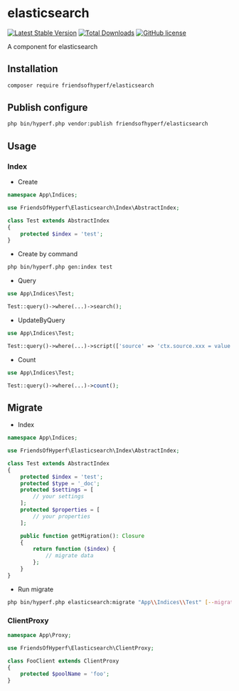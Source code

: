 # elasticsearch

[![Latest Stable Version](https://poser.pugx.org/friendsofhyperf/elasticsearch/version.png)](https://packagist.org/packages/friendsofhyperf/elasticsearch)
[![Total Downloads](https://poser.pugx.org/friendsofhyperf/elasticsearch/d/total.png)](https://packagist.org/packages/friendsofhyperf/elasticsearch)
[![GitHub license](https://img.shields.io/github/license/friendsofhyperf/elasticsearch)](https://github.com/friendsofhyperf/elasticsearch)

A component for elasticsearch

## Installation

```bash
composer require friendsofhyperf/elasticsearch
```

## Publish configure

```bash
php bin/hyperf.php vendor:publish friendsofhyperf/elasticsearch
```

## Usage

### Index

- Create

```php
namespace App\Indices;

use FriendsOfHyperf\Elasticsearch\Index\AbstractIndex;

class Test extends AbstractIndex
{
    protected $index = 'test';
}
```

- Create by command

```bash
php bin/hyperf.php gen:index test
```

- Query

```php
use App\Indices\Test;

Test::query()->where(...)->search();
```

- UpdateByQuery

```php
use App\Indices\Test;

Test::query()->where(...)->script(['source' => 'ctx.source.xxx = value'])->updateByQuery();
```

- Count

```php
use App\Indices\Test;

Test::query()->where(...)->count();
```

## Migrate

- Index

```php
namespace App\Indices;

use FriendsOfHyperf\Elasticsearch\Index\AbstractIndex;

class Test extends AbstractIndex
{
    protected $index = 'test';
    protected $type = '_doc';
    protected $settings = [
        // your settings
    ];
    protected $properties = [
        // your properties
    ];

    public function getMigration(): Closure
    {
        return function ($index) {
            // migrate data
        };
    }
}
```

- Run migrate

```bash
php bin/hyperf.php elasticsearch:migrate "App\\Indices\\Test" [--migrate] [--update] [--recreate]
```

### ClientProxy

```php
namespace App\Proxy;

use FriendsOfHyperf\Elasticsearch\ClientProxy;

class FooClient extends ClientProxy
{
    protected $poolName = 'foo';
}
```
